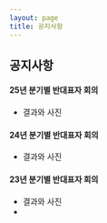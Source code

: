 ```yaml
---
layout: page
title: 공지사항
---
```

공지사항
--------------

#### 25년 분기별 반대표자 회의 
-	결과와 사진

#### 24년 분기별 반대표자 회의
-	결과와 사진

#### 23년 분기별 반대표자 회의
-	결과와 사진
-	
